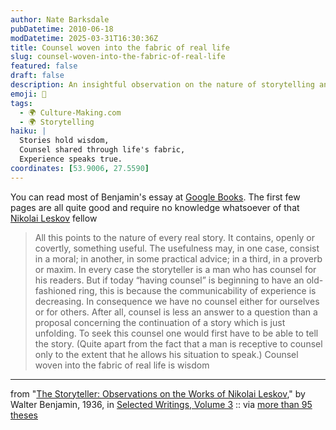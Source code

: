 ```yaml
---
author: Nate Barksdale
pubDatetime: 2010-06-18
modDatetime: 2025-03-31T16:30:36Z
title: Counsel woven into the fabric of real life
slug: counsel-woven-into-the-fabric-of-real-life
featured: false
draft: false
description: An insightful observation on the nature of storytelling and the wisdom it imparts.
emoji: 🧵
tags:
  - 🌍 Culture-Making.com
  - 🌍 Storytelling
haiku: |
  Stories hold wisdom,  
  Counsel shared through life's fabric,  
  Experience speaks true.
coordinates: [53.9006, 27.5590]
---
```


You can read most of Benjamin's essay at [Google Books](http://books.google.com/books?id=A4tRaJK85n8C&lpg=PA143&dq=walter%20benjamin%20%22the%20storyteller%22&pg=PA145#v=onepage&q=walter%20benjamin%20%22the%20storyteller%22&f=false). The first few pages are all quite good and require no knowledge whatsoever of that [Nikolai Leskov](http://en.wikipedia.org/wiki/Nikolai_Leskov) fellow

> All this points to the nature of every real story. It contains, openly or covertly, something useful. The usefulness may, in one case, consist in a moral; in another, in some practical advice; in a third, in a proverb or maxim. In every case the storyteller is a man who has counsel for his readers. But if today “having counsel” is beginning to have an old-fashioned ring, this is because the communicability of experience is decreasing. In consequence we have no counsel either for ourselves or for others. After all, counsel is less an answer to a question than a proposal concerning the continuation of a story which is just unfolding. To seek this counsel one would first have to be able to tell the story. (Quite apart from the fact that a man is receptive to counsel only to the extent that he allows his situation to speak.) Counsel woven into the fabric of real life is wisdom

---

from "[The Storyteller: Observations on the Works of Nikolai Leskov](http://web.archive.org/web/20111012074405/http://ayjay.tumblr.com/post/631313575/all-this-points-to-the-nature-of-every-real-story)," by Walter Benjamin, 1936, in [Selected Writings, Volume 3](http://books.google.com/books?id=A4tRaJK85n8C&lpg=PA143&dq=walter%20benjamin%20%22the%20storyteller%22&pg=PA145#v=onepage&q=walter%20benjamin%20%22the%20storyteller%22&f=false) :: via [more than 95 theses](http://web.archive.org/web/20111012074405/http://ayjay.tumblr.com/post/631313575/all-this-points-to-the-nature-of-every-real-story)
